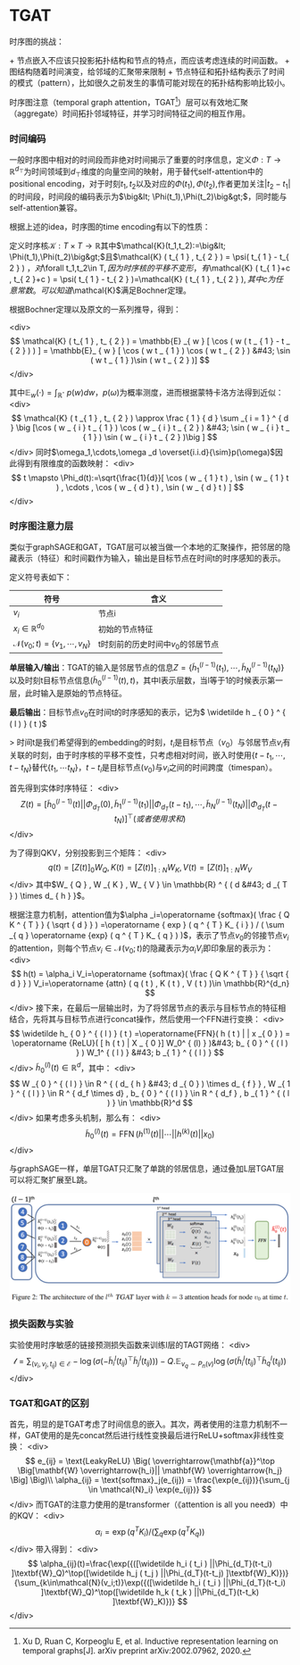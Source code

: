 # TGAT



时序图的挑战：

&#43; 节点嵌入不应该只投影拓扑结构和节点的特点，而应该考虑连续的时间函数。
&#43; 图结构随着时间演变，给邻域的汇聚带来限制
&#43; 节点特征和拓扑结构表示了时间的模式（pattern），比如很久之前发生的事情可能对现在的拓扑结构影响比较小。

时序图注意（temporal graph attention，TGAT[^1]）层可以有效地汇聚（aggregate）时间拓扑邻域特征，并学习时间特征之间的相互作用。

### 时间编码

一般时序图中相对的时间段而非绝对时间揭示了重要的时序信息，定义$\Phi:T\rightarrow \mathbb{R}^{d_\top}$为时间领域到$d_\top$维度的向量空间的映射，用于替代self-attention中的positional encoding，对于时刻$t_1,t_2$以及对应的$\Phi(t_1),\Phi(t_2)$,作者更加关注$|t_2-t_1|$的时间段，时间段的编码表示为$\big&lt; \Phi(t_1),\Phi(t_2)\big&gt;$，同时能与self-attention兼容。

根据上述的idea，时序图的time encoding有以下的性质：

定义时序核$\mathcal{K}:T\times T\rightarrow \mathbb{R}$其中$\mathcal{K}(t_1,t_2):=\big&lt; \Phi(t_1),\Phi(t_2)\big&gt;$且$\mathcal{K} ( t_{ 1 } , t_{ 2 } ) = \psi( t_{ 1 } - t_{ 2 } ) $，对$\forall t_1,t_2\in T$,因为时序核的平移不变形，有$\mathcal{K} ( t_{ 1 }&#43;c , t_{ 2 }&#43;c ) = \psi( t_{ 1 } - t_{ 2 } )=\mathcal{K} ( t_{ 1 } , t_{ 2 } )$,其中c为任意常数。可以知道$\mathcal{K}$满足Bochner定理。

根据Bochner定理以及原文的一系列推导，得到：

&lt;div&gt;$$
\mathcal{K} ( t_{ 1 } , t_ { 2 } ) = \mathbb{E} _{ w } [ \cos ( w ( t _ { 1 } - t _ { 2 } ) ) ] = \mathbb{E}_ { w } [ \cos ( w t _ { 1 } ) \cos ( w t _ { 2 } ) &#43; \sin ( w t _ { 1 } )\sin ( w t _ { 2 } )]
$$&lt;/div&gt;

其中$\mathbb{E}_w(\cdot)=\int_ { \mathbb{R} }\cdot \ p ( w ) dw$，$p(\omega)$为概率测度，进而根据蒙特卡洛方法得到近似：
&lt;div&gt;$$
\mathcal{K} ( t _{ 1 } , t_ { 2 } ) \approx \frac { 1 } { d } \sum _{ i = 1 } ^ { d } \big [\cos ( w _ { i } t _ { 1 } ) \cos ( w _ { i } t _ { 2 } ) &#43; \sin ( w _ { i } t _ { 1 } ) \sin ( w _ { i } t _ { 2 } )\big ]
$$&lt;/div&gt;
同时$\omega_1,\cdots,\omega _d \overset{i.i.d}{\sim}p(\omega)$因此得到有限维度的函数映射：
&lt;div&gt;$$
t \mapsto \Phi_d(t):=\sqrt{\frac{1}{d}}[ \cos ( w _ { 1 } t ) , \sin ( w _ { 1 } t ) , \cdots , \cos ( w _ { d } t ) , \sin ( w _ { d } t ) ]
$$&lt;/div&gt;

### 时序图注意力层

类似于graphSAGE和GAT，TGAT层可以被当做一个本地的汇聚操作，把邻居的隐藏表示（特征）和时间戳作为输入，输出是目标节点在时间t的时序感知的表示。

定义符号表如下：

| 符号                                    | 含义                               |
| --------------------------------------- | ---------------------------------- |
| $v_i$                                   | 节点i                              |
| $x_i \in \mathbb{R}^{d_0}$              | 初始的节点特征                     |
| $\mathcal{N}(v_0;t)=\{v_1,\cdots,v_N\}$ | t时刻前的历史时间中$v_0$的邻居节点 |

**单层输入/输出**：TGAT的输入是邻居节点的信息$Z=\{ \widetilde h_{ 1 } ^ { ( l - 1 ) } ( t_{ 1 } ) , \cdots , \widetilde h_{ N } ^ { ( l - 1 ) } ( t_{ N } ) \}$以及时刻t目标节点信息$(\widetilde h_{ 0 } ^ { ( l - 1 ) } ( t ) , t )$，其中l表示层数，当l等于1的时候表示第一层，此时输入是原始的节点特征。

**最后输出**：目标节点$v_0$在时间t的时序感知的表示，记为$ \widetilde h _ { 0 } ^ { ( l ) } ( t )$

&gt; 时间t是我们希望得到的embedding的时刻，$t_i$是目标节点（$v_0$）与邻居节点$v_i$有关联的时刻，由于时序核的平移不变性，只考虑相对时间，嵌入时使用$\{t - t _{ 1 } , \cdots , t - t_ { N }\}$替代$\{t_1,\cdots t_N\}$，$t-t_i$是目标节点($v_0$)与$v_i$之间的时间跨度（timespan）。

首先得到实体时序特征：
&lt;div&gt;$$
Z ( t ) = [\widetilde h_0 ^{( l - 1 )} ( t ) ||\Phi_{d_T}(0) , \widetilde h_1 ^{( l - 1 )} ( t_1 ) ||\Phi_{d_T}(t-t_1), \cdots , \widetilde h_N ^{( l - 1 )} ( t_N ) ||\Phi_{d_T}(t-t_N)] ^ \top (或者使用求和)
$$&lt;/div&gt;

为了得到QKV，分别投影到三个矩阵：
&lt;div&gt;$$
q ( t ) = [ Z ( t ) ] _{ 0 } W_ { Q } , K ( t ) = [ Z ( t ) ] _{ 1 : N } W_ { K } , V ( t ) = [ Z ( t ) ] _{ 1 : N }W_V
$$&lt;/div&gt;
其中$W_ { Q } , W _{ K } , W_ { V } \in \mathbb{R} ^ { ( d &#43; d _{ T } ) \times d_ { h } }$。

根据注意力机制，attention值为$\alpha _i=\operatorname {softmax}( \frac { Q K ^ { T } } { \sqrt { d } } ) =\operatorname { exp } ( q ^ { T } K_ { i } ) / ( \sum _{ q } \operatorname {exp} ( q ^ { T } K_ { q } ) )$，表示了节点$v_0$的邻接节点$v_i$的attention，则每个节点$v_i\in \mathcal{N}(v_0;t)$的隐藏表示为$\alpha _i V_i$即印象层的表示为：
&lt;div&gt;$$
h(t) = \alpha_i V_i=\operatorname {softmax}( \frac { Q K ^ { T } } { \sqrt { d } } ) V_i=\operatorname {attn} ( q ( t ) , K ( t ) , V ( t ) )\in \mathbb{R}^{d_n}
$$&lt;/div&gt;
接下来，在最后一层输出时，为了将邻居节点的表示与目标节点的特征相结合，先将其与目标节点进行concat操作，然后使用一个FFN进行变换：
&lt;div&gt;$$
\widetilde h_ { 0 } ^ { ( l ) } ( t ) =\operatorname{FFN}( h ( t ) | | x _{ 0 } ) = \operatorname {ReLU}( [ h ( t ) | X _ { 0 }] W_0^ { (l) } )&#43; b_ { 0 } ^ { ( l ) } ) W_1^ { ( l ) } &#43; b _{ 1 } ^ { ( l ) }
$$&lt;/div&gt;
$\widetilde h_ { 0 } ^ { ( l ) } ( t ) \in \mathbb{R}^d$，其中：
&lt;div&gt;$$
W _{ 0 } ^ { ( l ) } \in R ^ { ( d_ { h } &#43; d _{ 0 } ) \times d_ { f } } , W _{ 1 } ^ { ( l ) } \in R ^ { d_f \times d} , b_ { 0 } ^ { ( l ) } \in R ^ { d_f } , b _{ 1 } ^ { ( l ) } \in \mathbb{R}^d
$$&lt;/div&gt;
如果考虑多头机制，那么有：
&lt;div&gt;$$
\widetilde h_ { 0 } ^ { ( l ) } ( t ) =\operatorname{FFN}( h ^ { ( 1 ) } ( t ) || \cdots  || h ^ { ( k ) } ( t ) | | x _ { 0 } )
$$&lt;/div&gt;

与graphSAGE一样，单层TGAT只汇聚了单跳的邻居信息，通过叠加L层TGAT层可以将汇聚扩展至L跳。

![第l层3头的TGAT网络示意图](TGATlayer.png)

### 损失函数与实验

实验使用时序敏感的链接预测损失函数来训练l层的TAGT网络：
&lt;div&gt;$$
\mathcal{l} = \sum _{ ( v_i,v_j,t_{ij})\in \mathcal{E}} - \log({\sigma ( - \widetilde h _{ i } ^ { l } ( t_ { i j} )^\top \widetilde h _{ j } ^ { l } ( t_ { i j} ))}) -  Q.\mathbb{E}_{v_q \sim P_n(v)} \log ({\sigma (\widetilde  h_i^l(t_{ij})^\top\widetilde h_q^{ l } (t_{ij})})
$$&lt;/div&gt;

### TGAT和GAT的区别

首先，明显的是TGAT考虑了时间信息的嵌入。其次，两者使用的注意力机制不一样，GAT使用的是先concat然后进行线性变换最后进行ReLU&#43;softmax非线性变换：
&lt;div&gt;$$
e_{ij} = \text{LeakyReLU} \Big( \overrightarrow{\mathbf{a}}^\top \Big[\mathbf{W} \overrightarrow{h_i}|| \mathbf{W} \overrightarrow{h_j} \Big] \Big)\\
\alpha_{ij} = \text{softmax}_j(e_{ij}) = \frac{\exp(e_{ij})}{\sum_{j \in \mathcal{N}_i} \exp(e_{ij})}
$$&lt;/div&gt;
而TGAT的注意力使用的是transformer（《attention is all you need》）中的KQV：
&lt;div&gt;$$
\alpha _i=\operatorname { exp } ( q ^ { T } K_ { i } ) / ( \sum _{ q } \operatorname {exp} ( q ^ { T } K_ { q } ) )
$$&lt;/div&gt;
带入得到：
&lt;div&gt;$$
\alpha_{ij}(t)=\frac{\exp({([\widetilde h_i ( t_i ) ||\Phi_{d_T}(t-t_i) ]\textbf{W}_Q)^\top([\widetilde h_j ( t_j ) ||\Phi_{d_T}(t-t_j) ]\textbf{W}_K)})}{\sum_{k\in\mathcal{N}(v_i;t)}\exp({([\widetilde h_i ( t_i ) ||\Phi_{d_T}(t-t_i) ]\textbf{W}_Q)^\top([\widetilde h_k ( t_k ) ||\Phi_{d_T}(t-t_k) ]\textbf{W}_K)})}
$$&lt;/div&gt;

[^1]: Xu D, Ruan C, Korpeoglu E, et al. Inductive representation learning on temporal graphs[J]. arXiv preprint arXiv:2002.07962, 2020.

